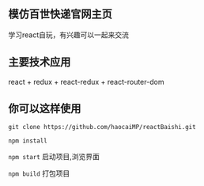 ## 模仿百世快递官网主页 

学习react自玩，有兴趣可以一起来交流

## 主要技术应用

react + redux + react-redux + react-router-dom

## 你可以这样使用

`git clone https://github.com/haocaiMP/reactBaishi.git`

`npm install`

`npm start`     启动项目,浏览界面

`npm build`     打包项目

